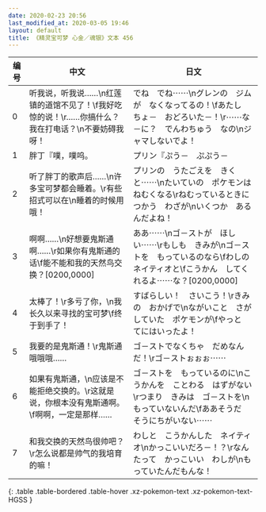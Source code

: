 ```yaml
---
date: 2020-02-23 20:56
last_modified_at: 2020-03-05 19:46
layout: default
title: 《精灵宝可梦 心金／魂银》文本 456
---
```

| 编号 | 中文 | 日文 |
| ---- | ---- | ---- |
| 0 | 听我说，听我说……\n红莲镇的道馆不见了！\f我好吃惊的说！\r……你搞什么？我在打电话？\n不要妨碍我呀！ | でね　でね⋯⋯\nグレンの　ジムが　なくなってるの！\fあたし　ちょ－　おどろいた－！\r⋯⋯な－に？　でんわちゅう　なの\nジャマしないでよ！ |
| 1 | 胖丁『噗，噗呜。 | プリン『ぷう－　ぷぷう－ |
| 2 | 听了胖丁的歌声后……\n许多宝可梦都会睡着。\r有些招式可以在\n睡着的时候用哦！ | プリンの　うたごえを　きくと⋯⋯\nたいていの　ポケモンは　ねむくなる\rねむっているときに　つかう　わざが\nいくつか　あるんだよね！ |
| 3 | 啊啊……\n好想要鬼斯通啊……\r如果你有鬼斯通的话\f能不能和我的天然鸟交换？[0200,0000] | ああ⋯⋯\nゴ－ストが　ほしい⋯⋯\rもしも　きみが\nゴ－ストを　もっているのなら\fわしの　ネイティオと\fこうかん　してくれるよ⋯⋯な？[0200,0000] |
| 4 | 太棒了！\r多亏了你，\n我长久以来寻找的宝可梦\f终于到手了！ | すばらしい！　さいこう！\rきみの　おかげで\nながいこと　さがしていた　ポケモンが\fやっと　てにはいったよ！ |
| 5 | 我要的是鬼斯通！\r鬼斯通哦哦哦…… | ゴ－ストでなくちゃ　だめなんだ！\rゴ－ストぉぉぉ⋯⋯ |
| 6 | 如果有鬼斯通，\n应该是不能拒绝交换的。\r这就是说，你根本没有鬼斯通啊。\f啊啊，一定是那样…… | ゴ－ストを　もっているのに\nこうかんを　ことわる　はずがない\rつまり　きみは　ゴ－ストを\nもっていないんだ\fああそうだ　そうにちがいない⋯⋯ |
| 7 | 和我交换的天然鸟很帅吧？\r怎么说都是帅气的我培育的嘛！ | わしと　こうかんした　ネイティオ\nかっこいいだろ－！？\rなんたって　かっこいい　わしが\nもっていたんだもんな！ |
{: .table .table-bordered .table-hover .xz-pokemon-text .xz-pokemon-text-HGSS }